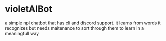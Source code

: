 # violetAIBot
a simple npl chatbot that has cli and discord support. it learns from words it recognizes but needs maitenance to sort through them to learn in a meaningfull way
